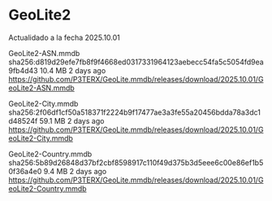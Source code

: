 # GeoLite2
Actualidado a la fecha 2025.10.01


GeoLite2-ASN.mmdb
sha256:d819d29efe7fb8f9f4668ed0317331964123aebecc54fa5c5054fd9ea9fb4d43
10.4 MB 2 days ago
https://github.com/P3TERX/GeoLite.mmdb/releases/download/2025.10.01/GeoLite2-ASN.mmdb

GeoLite2-City.mmdb
sha256:2f06df1cf50a518371f2224b9f17477ae3a3fe55a20456bdda78a3dc1d48524f
59.1 MB 2 days ago
https://github.com/P3TERX/GeoLite.mmdb/releases/download/2025.10.01/GeoLite2-City.mmdb

GeoLite2-Country.mmdb
sha256:5b89d26848d37bf2cbf8598917c110f49d375b3d5eee6c00e86ef1b50f36a4e0
9.4 MB 2 days ago
https://github.com/P3TERX/GeoLite.mmdb/releases/download/2025.10.01/GeoLite2-Country.mmdb

